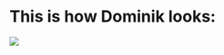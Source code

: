 # This is how Dominik looks:

![](http://images6.fanpop.com/image/photos/44800000/Dominik-Mysterio-Raw-March-20-2023-wwe-44857586-1200-1200.jpg)

